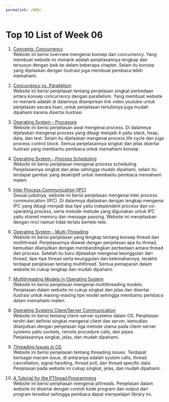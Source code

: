 ```yaml
---
permalink: /W06/
---
```


# Top 10 List of Week 06

1. [Concepts: Concurrency](https://sceweb.uhcl.edu/helm/RationalUnifiedProcess/process/workflow/ana_desi/co_cncry.htm)<br>
Website ini berisi overview mengenai konsep dari concurrency. Yang membuat website ini menarik adalah penjelasannya lengkap dan tersusun dengan baik ke dalam beberapa chapter. Selain itu konsep yang dijelaskan dengan ilustrasi juga membuat pembaca lebih memahami.

2. [Concurrency vs. Parallelism](http://tutorials.jenkov.com/java-concurrency/concurrency-vs-parallelism.html)<br>
Website ini berisi penjelasan tentang penjelasan singkat perbedaan antara konsep concurrency dengan parallelism. Yang membuat website ini menarik adalah di dalamnya dilampirkan link video youtube untuk penjelasan secara lisan, untuk penjelasan tertulisnya juga mudah dipahami karena disertai ilustrasi. 

3. [Operating System - Processes](https://www.tutorialspoint.com/operating_system/os_processes.htm)<br>
Website ini berisi penjelasan awal mengenai process. Di dalamnya dijelaskan mengenai process yang dibagi menjadi 4 yaitu stack, heap, data, dan text. Selain itu dijelaskan mengenai process life cycle dan juga process control block. Semua penjelasannya singkat dan jelas disertai ilustrasi yang membantu pembaca untuk memahami konsep.

4. [Operating System - Process Scheduling](https://www.tutorialspoint.com/operating_system/os_process_scheduling.htm)<br>
Website ini berisi penjelasan mengenai process scheduling. Penjelasannya singkat dan jelas sehingga mudah dipahami, selain itu terdapat gambar yang deskriptif untuk membantu pembaca memahami materi.

5. [Inter Process Communication (IPC)](https://www.geeksforgeeks.org/inter-process-communication-ipc/)<br>
Sesuai judulnya, website ini berisi penjelasan mengenai inter process communication (IPC). Di dalamnya dijelaskan dengan lengkap mengenai IPC yang dibagi menjadi dua tipe yaitu independent process dan co-operating process, serta metode-metode yang digunakan untuk IPC yaitu shared memory dan message passing. Website ini menjelaskan dengan rinci namun tidak terlalu bertele-tele.

6. [Operating System - Multi-Threading](https://www.tutorialspoint.com/operating_system/os_multi_threading.htm)<br>
Website ini berisi penjelasan yang lengkap tentang konsep thread dan multithread. Penjelasannya diawali dengan penjelasan apa itu thread, kemudian dilanjutkan dengan membandingkan perbedaan antara thread dan process. Setelah itu baru dijelaskan mengenai keunggulan dari thread, tipe-tipe thread serta keunggulan dan kelemahannya, terakhir terdapat penjelasan tentang multithread. Semua pemaparan dalam website ini cukup lengkap dan mudah dipahami.

7. [Multithreading Models in Operating System](https://binaryterms.com/multithreading-models-in-operating-system.html)<br>
Website ini berisi penjelasan mengenai multithreading models. Penjelasan dalam website ini cukup singkat dan jelas dan disertai ilustrasi untuk masing-masing tipe model sehingga membantu pembaca dalam memahami materi.

8. [Operating Systems Client/Server Communication](https://www.tutorialspoint.com/operating-systems-client-server-communication)<br>
Website ini berisi tentang client-server systems dalam OS. Penjelasan terdiri dari definisi singkat mengenai client dan server, kemudian dilanjutkan dengan penjelasan tiga metode utama pada client-server systems yaitu sockets, remote procedure calls, dan pipes. Penjelasannya singkat, jelas, dan mudah dipahami.

9. [Threading Issues in OS](https://binaryterms.com/threading-issues-in-os.html)<br>
Website ini berisi penjelasan tentang threading issues. Terdapat berbagai macam issue, di antaranya adalah system calls, thread cancellation, signal handling, thread poll, dan thread specific data. Penjelasan pada website ini cukup singkat, jelas, dan mudah dipahami.

10. [A Tutorial for the PThread Programming](https://medium.com/adamedelwiess/operating-system-8-a-tutorial-for-the-pthread-programming-bf8004e36e70)<br>
Website ini berisi penjelasan mengenai pthreads. Penjelasan dalam website ini disertai dengan contoh kode program dan output dari program tersebut sehingga pembaca dapat mempelajari library ini.